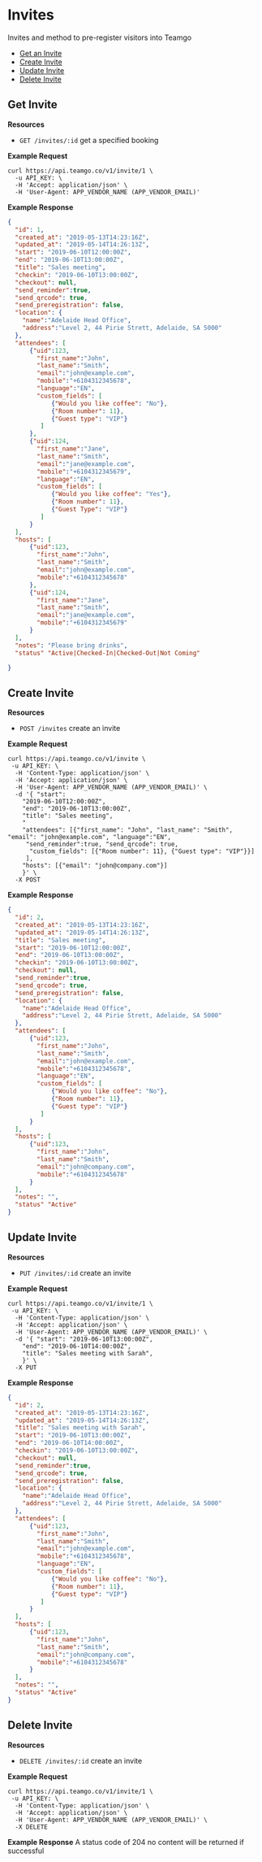 Invites
============
Invites and method to pre-register visitors into Teamgo

* [Get an Invite](#get-invite "This will return a specific invite.")
* [Create Invite](#create-invite "Create an invite with attendees.")
* [Update Invite](#update-invite "This will update a specific invite.")
* [Delete Invite](#delete-invite "This will delete a specific invite.")


Get Invite
------------

**Resources**
* ```GET /invites/:id``` get a specified booking

**Example Request**
```shell
curl https://api.teamgo.co/v1/invite/1 \
  -u API_KEY: \
  -H 'Accept: application/json' \
  -H 'User-Agent: APP_VENDOR_NAME (APP_VENDOR_EMAIL)'
```

**Example Response**
```json
{
  "id": 1,
  "created_at": "2019-05-13T14:23:16Z",
  "updated_at": "2019-05-14T14:26:13Z",
  "start": "2019-06-10T12:00:00Z",
  "end": "2019-06-10T13:00:00Z",
  "title": "Sales meeting",
  "checkin": "2019-06-10T13:00:00Z",
  "checkout": null,
  "send_reminder":true,
  "send_qrcode": true,
  "send_preregistration": false,
  "location": {
    "name":"Adelaide Head Office",
    "address":"Level 2, 44 Pirie Strett, Adelaide, SA 5000"
  },
  "attendees": [
      {"uid":123,
        "first_name":"John",
        "last_name":"Smith",
        "email":"john@example.com",
        "mobile":"+6104312345678",
        "language":"EN",
        "custom_fields": [
            {"Would you like coffee": "No"},
            {"Room number": 11},
            {"Guest type": "VIP"}
         ]
      },
      {"uid":124,
        "first_name":"Jane",
        "last_name":"Smith",
        "email":"jane@example.com",
        "mobile":"+6104312345679",
        "language":"EN",
        "custom_fields": [
            {"Would you like coffee": "Yes"},
            {"Room number": 11},
            {"Guest Type": "VIP"}
         ]
      }
  ],
  "hosts": [
      {"uid":123,
        "first_name":"John",
        "last_name":"Smith",
        "email":"john@example.com",
        "mobile":"+6104312345678"
      },
      {"uid":124,
        "first_name":"Jane",
        "last_name":"Smith",
        "email":"jane@example.com",
        "mobile":"+6104312345679"
      }
  ],
  "notes": "Please bring drinks",
  "status" "Active|Checked-In|Checked-Out|Not Coming"

}
```



Create Invite
------------

**Resources**
* ```POST /invites``` create an invite

**Example Request**
```shell
curl https://api.teamgo.co/v1/invite \
 -u API_KEY: \
  -H 'Content-Type: application/json' \
  -H 'Accept: application/json' \
  -H 'User-Agent: APP_VENDOR_NAME (APP_VENDOR_EMAIL)' \
  -d '{ "start": 
    "2019-06-10T12:00:00Z", 
    "end": "2019-06-10T13:00:00Z", 
    "title": "Sales meeting", 
    "
    "attendees": [{"first_name": "John", "last_name": "Smith", "email": "john@example.com", "language":"EN", 
     "send_reminder":true, "send_qrcode": true,
      "custom_fields": [{"Room number": 11}, {"Guest type": "VIP"}}]
     ],
    "hosts": [{"email": "john@company.com"}]
    }' \
  -X POST
```

**Example Response**
```json
{
  "id": 2,
  "created_at": "2019-05-13T14:23:16Z",
  "updated_at": "2019-05-14T14:26:13Z",
  "title": "Sales meeting", 
  "start": "2019-06-10T12:00:00Z",
  "end": "2019-06-10T13:00:00Z",
  "checkin": "2019-06-10T13:00:00Z",
  "checkout": null,
  "send_reminder":true,
  "send_qrcode": true,
  "send_preregistration": false,
  "location": {
    "name":"Adelaide Head Office",
    "address":"Level 2, 44 Pirie Strett, Adelaide, SA 5000"
  },
  "attendees": [
      {"uid":123,
        "first_name":"John",
        "last_name":"Smith",
        "email":"john@example.com",
        "mobile":"+6104312345678",
        "language":"EN",
        "custom_fields": [
            {"Would you like coffee": "No"},
            {"Room number": 11},
            {"Guest type": "VIP"}
         ]
      }
  ],
  "hosts": [
      {"uid":123,
        "first_name":"John",
        "last_name":"Smith",
        "email":"john@company.com",
        "mobile":"+6104312345678"
      }
  ],
  "notes": "",
  "status" "Active"
}
```


Update Invite
------------

**Resources**
* ```PUT /invites/:id``` create an invite

**Example Request**
```shell
curl https://api.teamgo.co/v1/invite/1 \
 -u API_KEY: \
  -H 'Content-Type: application/json' \
  -H 'Accept: application/json' \
  -H 'User-Agent: APP_VENDOR_NAME (APP_VENDOR_EMAIL)' \
  -d '{ "start": "2019-06-10T13:00:00Z", 
    "end": "2019-06-10T14:00:00Z", 
    "title": "Sales meeting with Sarah", 
    }' \
  -X PUT
```

**Example Response**
```json
{
  "id": 2,
  "created_at": "2019-05-13T14:23:16Z",
  "updated_at": "2019-05-14T14:26:13Z",
  "title": "Sales meeting with Sarah", 
  "start": "2019-06-10T13:00:00Z",
  "end": "2019-06-10T14:00:00Z",
  "checkin": "2019-06-10T13:00:00Z",
  "checkout": null,
  "send_reminder":true,
  "send_qrcode": true,
  "send_preregistration": false,
  "location": {
    "name":"Adelaide Head Office",
    "address":"Level 2, 44 Pirie Strett, Adelaide, SA 5000"
  },
  "attendees": [
      {"uid":123,
        "first_name":"John",
        "last_name":"Smith",
        "email":"john@example.com",
        "mobile":"+6104312345678",
        "language":"EN",
        "custom_fields": [
            {"Would you like coffee": "No"},
            {"Room number": 11},
            {"Guest type": "VIP"}
         ]
      }
  ],
  "hosts": [
      {"uid":123,
        "first_name":"John",
        "last_name":"Smith",
        "email":"john@company.com",
        "mobile":"+6104312345678"
      }
  ],
  "notes": "",
  "status" "Active"
}
```


Delete Invite
------------

**Resources**
* ```DELETE /invites/:id``` create an invite

**Example Request**
```shell
curl https://api.teamgo.co/v1/invite/1 \
 -u API_KEY: \
  -H 'Content-Type: application/json' \
  -H 'Accept: application/json' \
  -H 'User-Agent: APP_VENDOR_NAME (APP_VENDOR_EMAIL)' \
  -X DELETE
```

**Example Response**
 A status code of 204 no content will be returned if successful

